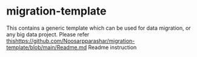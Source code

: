# migration-template

This contains a generic template which can be used for data migration, or any big data project.
Please refer [this](https://github.com/Noosarpparashar/migration-template/blob/main/Readme.md)https://github.com/Noosarpparashar/migration-template/blob/main/Readme.md Readme instruction
